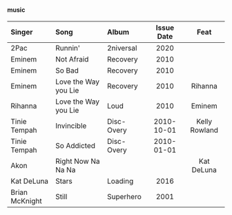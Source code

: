 #### music

| Singer         | Song                 | Album      | Issue Date |     Feat      |
| :------------- | :------------------- | :--------- | :--------: | :-----------: |
| 2Pac           | Runnin'              | 2niversal  |    2020    |               |
| Eminem         | Not Afraid           | Recovery   |    2010    |               |
| Eminem         | So Bad               | Recovery   |    2010    |               |
| Eminem         | Love the Way you Lie | Recovery   |    2010    |    Rihanna    |
| Rihanna        | Love the Way you Lie | Loud       |    2010    |    Eminem     |
| Tinie Tempah   | Invincible           | Disc-Overy | 2010-10-01 | Kelly Rowland |
| Tinie Tempah   | So Addicted          | Disc-Overy | 2010-01-01 |               |
| Akon           | Right Now Na Na Na   |            |            |  Kat DeLuna   |
| Kat DeLuna     | Stars                | Loading    |    2016    |               |
| Brian McKnight | Still                | Superhero  |    2001    |               |
